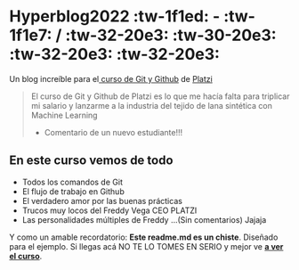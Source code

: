 # Hyperblog2022 :tw-1f1ed: - :tw-1f1e7: / :tw-32-20e3: :tw-30-20e3: :tw-32-20e3: :tw-32-20e3:
Un blog increíble para el[ curso de Git y Github](https://platzi.com/cursos/git-github/ " curso de Git y Github") de [Platzi](https://platzi.com/ "Platzi")
> El curso de Git y Github de Platzi es lo que me hacía falta para triplicar mi salario y lanzarme a la industria del tejido de lana sintética con Machine Learning
> - Comentario de un nuevo estudiante!!!

## En este curso vemos de todo
* Todos los comandos de Git
* El flujo de trabajo en Github
* El verdadero amor por las buenas prácticas
* Trucos muy locos del Freddy Vega CEO PLATZI
* Las personalidades múltiples de Freddy ...(Sin comentarios) Jajaja

Y como un amable recordatorio: **Este readme.md es un chiste**.  Diseñado para el ejemplo. Si llegas acá NO TE LO TOMES EN SERIO y mejor ve [**a ver el curso**](https://platzi.com/cursos/git-github/ "a ver el curso").

